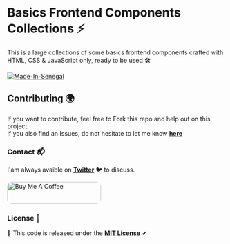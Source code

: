 # Basics Frontend Components Collections ⚡

This is a large collections of some basics frontend components crafted with HTML, CSS & JavaScript only, ready to be used 🛠

[![Made-In-Senegal](https://github.com/GalsenDev221/made.in.senegal/blob/master/assets/badge.svg)](https://github.com/GalsenDev221/made.in.senegal)

## Contributing 🌍

If you want to contribute, feel free to Fork this repo and help out on this project.  
If you also find an Issues, do not hesitate to let me know **[here](https://github.com/daoodaba975/basics-frontend-components-collections/issues)**

### Contact 📬

I'am always avaible on **[Twitter](https://twitter.com/daoodaba975)** 🐦 to discuss.

<a href="https://www.buymeacoffee.com/daoodaba975" target="_blank"><img src="https://cdn.buymeacoffee.com/buttons/lato-orange.png" alt="Buy Me A Coffee" style="height: 51px !important;width: 217px !important; border-radius: 10px;" ></a>

### License 🎫

📌 This code is released under the **[MIT License](LICENSE)** ✔
